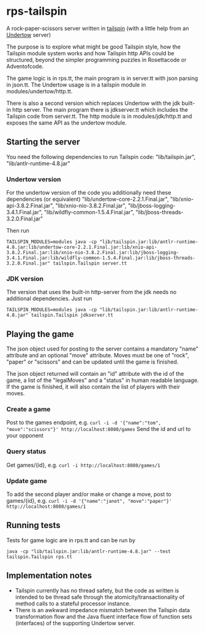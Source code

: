 # rps-tailspin
A rock-paper-scissors server written in [tailspin](https://github.com/tobega/tailspin-v0) (with a little help from an [Undertow](https://undertow.io) server)

The purpose is to explore what might be good Tailspin style, how the Tailspin module system works and how Tailspin http APIs could be structured, beyond the simpler programming puzzles in Rosettacode or Adventofcode.

The game logic is in rps.tt, the main program is in server.tt with json parsing in json.tt.
The Undertow usage is in a tailspin module in modules/undertow/http.tt.

There is also a second version which replaces Undertow with the jdk built-in http server. The main program there is jdkserver.tt which includes the Tailspin code from server.tt.
The http module is in modules/jdk/http.tt and exposes the same API as the undertow module.

## Starting the server
You need the following dependencies to run Tailspin code:
        "lib/tailspin.jar",
        "lib/antlr-runtime-4.8.jar"

### Undertow version
For the undertow version of the code you additionally need these dependencies (or equivalent)
        "lib/undertow-core-2.2.1.Final.jar",
        "lib/xnio-api-3.8.2.Final.jar",
        "lib/xnio-nio-3.8.2.Final.jar",
        "lib/jboss-logging-3.4.1.Final.jar",
        "lib/wildfly-common-1.5.4.Final.jar",
        "lib/jboss-threads-3.2.0.Final.jar"

Then run
```
TAILSPIN_MODULES=modules java -cp "lib/tailspin.jar:lib/antlr-runtime-4.8.jar:lib/undertow-core-2.2.1.Final.jar:lib/xnio-api-3.8.2.Final.jar:lib/xnio-nio-3.8.2.Final.jar:lib/jboss-logging-3.4.1.Final.jar:lib/wildfly-common-1.5.4.Final.jar:lib/jboss-threads-3.2.0.Final.jar" tailspin.Tailspin server.tt
```

### JDK version
The version that uses the built-in http-server from the jdk needs no additional dependencies.
Just run
```
TAILSPIN_MODULES=modules java -cp "lib/tailspin.jar:lib/antlr-runtime-4.8.jar" tailspin.Tailspin jdkserver.tt
```

## Playing the game
The json object used for posting to the server contains a mandatory "name" attribute and an optional "move" attribute. Moves must be one of "rock", "paper" or "scissors" and can be updated until the game is finished.

The json object returned will contain an "id" attribute with the id of the game, a list of the "legalMoves" and a "status" in human readable language. If the game is finished, it will also contain the list of players with their moves.

### Create a game
Post to the games endpoint, e.g. `curl -i -d '{"name":"tom", "move":"scissors"}' http://localhost:8080/games`
Send the id and url to your opponent

### Query status
Get games/{id}, e.g. `curl -i http://localhost:8080/games/1`

### Update game
To add the second player and/or make or change a move, post to games/{id}, e.g. `curl -i -d '{"name":"janet", "move":"paper"}' http://localhost:8080/games/1`

## Running tests
Tests for game logic are in rps.tt and can be run by
```
java -cp "lib/tailspin.jar:lib/antlr-runtime-4.8.jar" --test tailspin.Tailspin rps.tt
```

## Implementation notes
- Tailspin currently has no thread safety, but the code as written is intended to be thread safe through the atomicity/transactionality of method calls to a stateful processor instance.
- There is an awkward impedance mismatch between the Tailspin data transformation flow and the Java fluent interface flow of function sets (interfaces) of the supporting Undertow server.